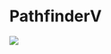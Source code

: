 # PathfinderV

<img src="https://hc-cdn.hel1.your-objectstorage.com/s/v3/9f7dafb8283692a715c1561b8724efbc2e109cb9_image.png">
